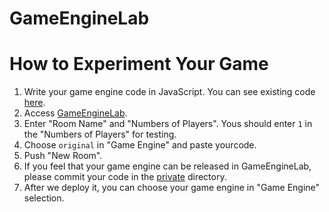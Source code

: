GameEngineLab
===========

# How to Experiment Your Game

1. Write your game engine code in JavaScript. You can see existing code [here](private).
2. Access [GameEngineLab](http://game-engine-lab.meteor.com/).
3. Enter "Room Name" and "Numbers of Players". Yous should enter ```1``` in the "Numbers of Players" for testing.
4. Choose ```original``` in "Game Engine" and paste yourcode.
5. Push "New Room".
6. If you feel that your game engine can be released in GameEngineLab, please commit your code in the [private](private) directory.
7. After we deploy it, you can choose your game engine in "Game Engine" selection.
